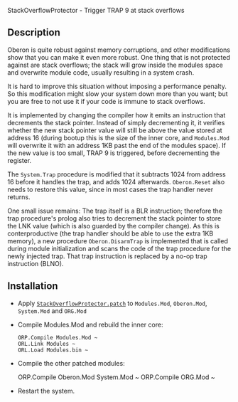 StackOverflowProtector - Trigger TRAP 9 at stack overflows

Description
-----------

Oberon is quite robust against memory corruptions, and other modifications show that you
can make it even more robust. One thing that is not protected against are stack overflows;
the stack will grow inside the modules space and overwrite module code, usually resulting
in a system crash.

It is hard to improve this situation without imposing a performance penalty. So this
modification might slow your system down more than you want; but you are free to not
use it if your code is immune to stack overflows.

It is implemented by changing the compiler how it emits an instruction that decrements
the stack pointer. Instead of simply decrementing it, it verifies whether the new stack
pointer value will still be above the value stored at address 16 (during bootup this is
the size of the inner core, and `Modules.Mod` will overwrite it with an address 1KB past
the end of the modules space). If the new value is too small, TRAP 9 is triggered, before
decrementing the register.

The `System.Trap` procedure is modified that it subtracts 1024 from address 16 before it
handles the trap, and adds 1024 afterwards. `Oberon.Reset` also needs to restore this
value, since in most cases the trap handler never returns.

One small issue remains: The trap itself is a BLR instruction; therefore the trap
procedure's prolog also tries to decrement the stack pointer to store the LNK value
(which is also guarded by the compiler change). As this is conterproductive (the trap
handler should be able to use the extra 1KB memory), a new procedure `Oberon.DisarmTrap`
is implemented that is called during module initialization and scans the code of the
trap procedure for the newly injected trap. That trap instruction is replaced by a no-op
trap instruction (BLNO).

Installation
------------

- Apply [`StackOverflowProtector.patch`](StackOverflowProtector.patch) to `Modules.Mod`,
  `Oberon.Mod`, `System.Mod` and `ORG.Mod`

- Compile Modules.Mod and rebuild the inner core:

      ORP.Compile Modules.Mod ~
      ORL.Link Modules ~
      ORL.Load Modules.bin ~

- Compile the other patched modules:

    ORP.Compile Oberon.Mod System.Mod ~
    ORP.Compile ORG.Mod ~

- Restart the system.
